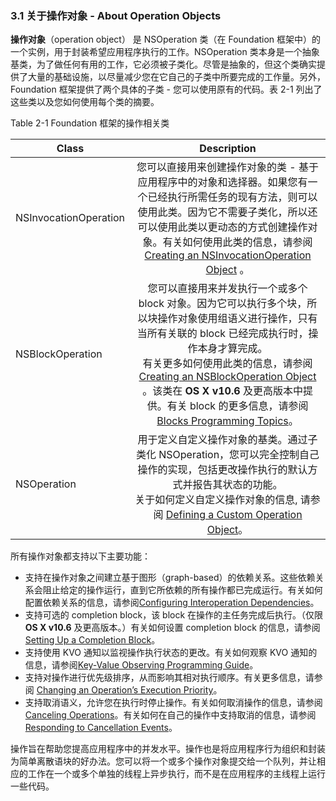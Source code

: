 ### 3.1 关于操作对象 - About Operation Objects
**操作对象**（operation object） 是 NSOperation 类（在 Foundation 框架中）的一个实例，用于封装希望应用程序执行的工作。NSOperation 类本身是一个抽象基类，为了做任何有用的工作，它必须被子类化。尽管是抽象的，但这个类确实提供了大量的基础设施，以尽量减少您在它自己的子类中所要完成的工作量。另外，Foundation 框架提供了两个具体的子类 - 您可以使用原有的代码。表 2-1 列出了这些类以及您如何使用每个类的摘要。

Table 2-1 Foundation 框架的操作相关类

Class|Description
-|:-:
NSInvocationOperation|您可以直接用来创建操作对象的类 - 基于应用程序中的对象和选择器。如果您有一个已经执行所需任务的现有方法，则可以使用此类。因为它不需要子类化，所以还可以使用此类以更动态的方式创建操作对象。有关如何使用此类的信息，请参阅 [Creating an NSInvocationOperation Object](https://developer.apple.com/library/content/documentation/General/Conceptual/ConcurrencyProgrammingGuide/OperationObjects/OperationObjects.html#//apple_ref/doc/uid/TP40008091-CH101-SW6) 。
NSBlockOperation|您可以直接用来并发执行一个或多个 block 对象。因为它可以执行多个块，所以块操作对象使用组语义进行操作，只有当所有关联的 block 已经完成执行时，操作本身才算完成。<br>有关更多如何使用此类的信息，请参阅 [Creating an NSBlockOperation Object](https://developer.apple.com/library/content/documentation/General/Conceptual/ConcurrencyProgrammingGuide/OperationObjects/OperationObjects.html#//apple_ref/doc/uid/TP40008091-CH101-SW2) 。该类在 **OS X v10.6** 及更高版本中提供。有关 block 的更多信息，请参阅 [Blocks Programming Topics](https://developer.apple.com/library/content/documentation/Cocoa/Conceptual/Blocks/Articles/00_Introduction.html#//apple_ref/doc/uid/TP40007502)。
NSOperation|用于定义自定义操作对象的基类。通过子类化 NSOperation，您可以完全控制自己操作的实现，包括更改操作执行的默认方式并报告其状态的功能。<br>关于如何定义自定义操作对象的信息, 请参阅 [Defining a Custom Operation Object](https://developer.apple.com/library/content/documentation/General/Conceptual/ConcurrencyProgrammingGuide/OperationObjects/OperationObjects.html#//apple_ref/doc/uid/TP40008091-CH101-SW16)。

所有操作对象都支持以下主要功能：

* 支持在操作对象之间建立基于图形（graph-based）的依赖关系。这些依赖关系会阻止给定的操作运行，直到它所依赖的所有操作都已完成运行。有关如何配置依赖关系的信息，请参阅[Configuring Interoperation Dependencies](https://developer.apple.com/library/content/documentation/General/Conceptual/ConcurrencyProgrammingGuide/OperationObjects/OperationObjects.html#//apple_ref/doc/uid/TP40008091-CH101-SW17)。
* 支持可选的 completion block，该 block 在操作的主任务完成后执行。（仅限 **OS X v10.6** 及更高版本。）有关如何设置 completion block 的信息，请参阅[Setting Up a Completion Block](https://developer.apple.com/library/content/documentation/General/Conceptual/ConcurrencyProgrammingGuide/OperationObjects/OperationObjects.html#//apple_ref/doc/uid/TP40008091-CH101-SW33)。
* 支持使用 KVO 通知以监视操作执行状态的更改。有关如何观察 KVO 通知的信息，请参阅[Key-Value Observing Programming Guide](https://developer.apple.com/library/content/documentation/Cocoa/Conceptual/KeyValueObserving/KeyValueObserving.html#//apple_ref/doc/uid/10000177i)。
* 支持对操作进行优先级排序，从而影响其相对执行顺序。有关更多信息，请参阅 [Changing an Operation’s Execution Priority](https://developer.apple.com/library/content/documentation/General/Conceptual/ConcurrencyProgrammingGuide/OperationObjects/OperationObjects.html#//apple_ref/doc/uid/TP40008091-CH101-SW31)。
* 支持取消语义，允许您在执行时停止操作。有关如何取消操作的信息，请参阅 [Canceling Operations](https://developer.apple.com/library/content/documentation/General/Conceptual/ConcurrencyProgrammingGuide/OperationObjects/OperationObjects.html#//apple_ref/doc/uid/TP40008091-CH101-SW39)。有关如何在自己的操作中支持取消的信息，请参阅[ Responding to Cancellation Events](https://developer.apple.com/library/content/documentation/General/Conceptual/ConcurrencyProgrammingGuide/OperationObjects/OperationObjects.html#//apple_ref/doc/uid/TP40008091-CH101-SW24)。

操作旨在帮助您提高应用程序中的并发水平。操作也是将应用程序行为组织和封装为简单离散语块的好办法。您可以将一个或多个操作对象提交给一个队列，并让相应的工作在一个或多个单独的线程上异步执行，而不是在应用程序的主线程上运行一些代码。
